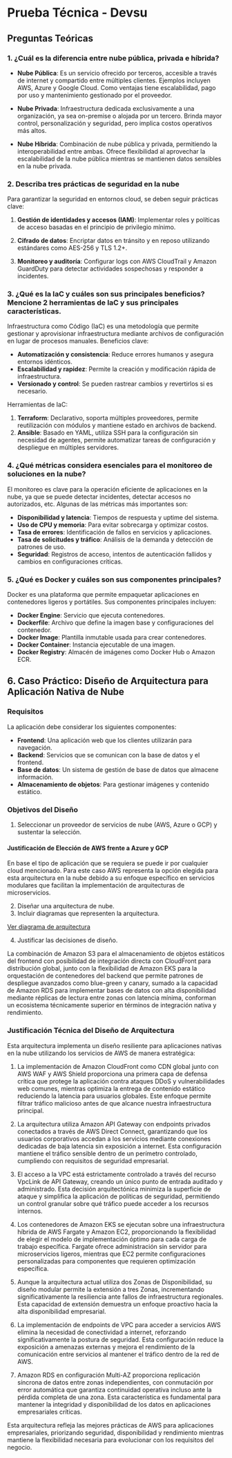 # Prueba Técnica - Devsu

## Preguntas Teóricas

### 1. ¿Cuál es la diferencia entre nube pública, privada e híbrida?

- **Nube Pública**: Es un servicio ofrecido por terceros, accesible a través de internet y compartido entre múltiples clientes. Ejemplos incluyen AWS, Azure y Google Cloud. Como ventajas tiene escalabilidad, pago por uso y mantenimiento gestionado por el proveedor.

- **Nube Privada**: Infraestructura dedicada exclusivamente a una organización, ya sea on-premise o alojada por un tercero. Brinda mayor control, personalización y seguridad, pero implica costos operativos más altos.

- **Nube Híbrida**: Combinación de nube pública y privada, permitiendo la interoperabilidad entre ambas. Ofrece flexibilidad al aprovechar la escalabilidad de la nube pública mientras se mantienen datos sensibles en la nube privada.

### 2. Describa tres prácticas de seguridad en la nube

Para garantizar la seguridad en entornos cloud, se deben seguir prácticas clave:

1. **Gestión de identidades y accesos (IAM)**: Implementar roles y políticas de acceso basadas en el principio de privilegio mínimo.

2. **Cifrado de datos**: Encriptar datos en tránsito y en reposo utilizando estándares como AES-256 y TLS 1.2+.

3. **Monitoreo y auditoría**: Configurar logs con AWS CloudTrail y Amazon GuardDuty para detectar actividades sospechosas y responder a incidentes.

### 3. ¿Qué es la IaC y cuáles son sus principales beneficios? Mencione 2 herramientas de IaC y sus principales características.

Infraestructura como Código (IaC) es una metodología que permite gestionar y aprovisionar infraestructura mediante archivos de configuración en lugar de procesos manuales. Beneficios clave:

- **Automatización y consistencia**: Reduce errores humanos y asegura entornos idénticos.
- **Escalabilidad y rapidez**: Permite la creación y modificación rápida de infraestructura.
- **Versionado y control**: Se pueden rastrear cambios y revertirlos si es necesario.

Herramientas de IaC:

1. **Terraform**: Declarativo, soporta múltiples proveedores, permite reutilización con módulos y mantiene estado en archivos de backend.
2. **Ansible**: Basado en YAML, utiliza SSH para la configuración sin necesidad de agentes, permite automatizar tareas de configuración y despliegue en múltiples servidores.

### 4. ¿Qué métricas considera esenciales para el monitoreo de soluciones en la nube?

El monitoreo es clave para la operación eficiente de aplicaciones en la nube, ya que se puede detectar incidentes, detectar accesos no autorizados, etc. Algunas de las métricas más importantes son:

- **Disponibilidad y latencia**: Tiempos de respuesta y uptime del sistema.
- **Uso de CPU y memoria**: Para evitar sobrecarga y optimizar costos.
- **Tasa de errores**: Identificación de fallos en servicios y aplicaciones.
- **Tasa de solicitudes y tráfico**: Análisis de la demanda y detección de patrones de uso.
- **Seguridad**: Registros de acceso, intentos de autenticación fallidos y cambios en configuraciones críticas.

### 5. ¿Qué es Docker y cuáles son sus componentes principales?

Docker es una plataforma que permite empaquetar aplicaciones en contenedores ligeros y portátiles. Sus componentes principales incluyen:

- **Docker Engine**: Servicio que ejecuta contenedores.
- **Dockerfile**: Archivo que define la imagen base y configuraciones del contenedor.
- **Docker Image**: Plantilla inmutable usada para crear contenedores.
- **Docker Container**: Instancia ejecutable de una imagen.
- **Docker Registry**: Almacén de imágenes como Docker Hub o Amazon ECR.

## 6. Caso Práctico: Diseño de Arquitectura para Aplicación Nativa de Nube

### Requisitos

La aplicación debe considerar los siguientes componentes:

- **Frontend**: Una aplicación web que los clientes utilizarán para navegación.
- **Backend**: Servicios que se comunican con la base de datos y el frontend.
- **Base de datos**: Un sistema de gestión de base de datos que almacene información.
- **Almacenamiento de objetos**: Para gestionar imágenes y contenido estático.

### Objetivos del Diseño

1. Seleccionar un proveedor de servicios de nube (AWS, Azure o GCP) y sustentar la selección.

#### Justificación de Elección de AWS frente a Azure y GCP

En base el tipo de aplicación que se requiera se puede ir por cualquier cloud mencionado. Para este caso AWS representa la opción elegida para esta arquitectura en la nube debido a su enfoque específico en servicios modulares que facilitan la implementación de arquitecturas de microservicios.

2. Diseñar una arquitectura de nube.
3. Incluir diagramas que representen la arquitectura.

[Ver diagrama de arquitectura](https://drive.google.com/file/d/1XUaEuTHBYr6akg0OzG3SXTtH4REY2ORz/view?usp=sharing)

4. Justificar las decisiones de diseño.

La combinación de Amazon S3 para el almacenamiento de objetos estáticos del frontend con posibilidad de integración directa con CloudFront para distribución global, junto con la flexibilidad de Amazon EKS para la orquestación de contenedores del backend que permite patrones de despliegue avanzados como blue-green y canary, sumado a la capacidad de Amazon RDS para implementar bases de datos con alta disponibilidad mediante réplicas de lectura entre zonas con latencia mínima, conforman un ecosistema técnicamente superior en términos de integración nativa y rendimiento.

### Justificación Técnica del Diseño de Arquitectura

Esta arquitectura implementa un diseño resiliente para aplicaciones nativas en la nube utilizando los servicios de AWS de manera estratégica:

1. La implementación de Amazon CloudFront como CDN global junto con AWS WAF y AWS Shield proporciona una primera capa de defensa crítica que protege la aplicación contra ataques DDoS y vulnerabilidades web comunes, mientras optimiza la entrega de contenido estático reduciendo la latencia para usuarios globales. Este enfoque permite filtrar tráfico malicioso antes de que alcance nuestra infraestructura principal.

2. La arquitectura utiliza Amazon API Gateway con endpoints privados conectados a través de AWS Direct Connect, garantizando que los usuarios corporativos accedan a los servicios mediante conexiones dedicadas de baja latencia sin exposición a internet. Esta configuración mantiene el tráfico sensible dentro de un perímetro controlado, cumpliendo con requisitos de seguridad empresarial.

3. El acceso a la VPC está estrictamente controlado a través del recurso VpcLink de API Gateway, creando un único punto de entrada auditado y administrado. Esta decisión arquitectónica minimiza la superficie de ataque y simplifica la aplicación de políticas de seguridad, permitiendo un control granular sobre qué tráfico puede acceder a los recursos internos.

4. Los contenedores de Amazon EKS se ejecutan sobre una infraestructura híbrida de AWS Fargate y Amazon EC2, proporcionando la flexibilidad de elegir el modelo de implementación óptimo para cada carga de trabajo específica. Fargate ofrece administración sin servidor para microservicios ligeros, mientras que EC2 permite configuraciones personalizadas para componentes que requieren optimización específica.

5. Aunque la arquitectura actual utiliza dos Zonas de Disponibilidad, su diseño modular permite la extensión a tres Zonas, incrementando significativamente la resiliencia ante fallos de infraestructura regionales. Esta capacidad de extensión demuestra un enfoque proactivo hacia la alta disponibilidad empresarial.

6. La implementación de endpoints de VPC para acceder a servicios AWS elimina la necesidad de conectividad a internet, reforzando significativamente la postura de seguridad. Esta configuración reduce la exposición a amenazas externas y mejora el rendimiento de la comunicación entre servicios al mantener el tráfico dentro de la red de AWS.

7. Amazon RDS en configuración Multi-AZ proporciona replicación síncrona de datos entre zonas independientes, con conmutación por error automática que garantiza continuidad operativa incluso ante la pérdida completa de una zona. Esta característica es fundamental para mantener la integridad y disponibilidad de los datos en aplicaciones empresariales críticas.

Esta arquitectura refleja las mejores prácticas de AWS para aplicaciones empresariales, priorizando seguridad, disponibilidad y rendimiento mientras mantiene la flexibilidad necesaria para evolucionar con los requisitos del negocio.
